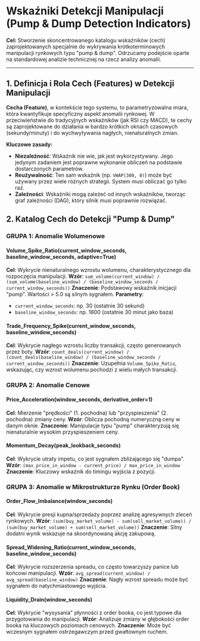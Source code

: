 # Wskaźniki Detekcji Manipulacji (Pump & Dump Detection Indicators)

**Cel:** Stworzenie skoncentrowanego katalogu wskaźników (cech) zaprojektowanych specjalnie do wykrywania krótkoterminowych manipulacji rynkowych typu "pump & dump". Odrzucamy podejście oparte na standardowej analizie technicznej na rzecz analizy anomalii.

---

## 1. Definicja i Rola Cech (Features) w Detekcji Manipulacji

**Cecha (Feature)**, w kontekście tego systemu, to parametryzowalna miara, która kwantyfikuje specyficzny aspekt anomalii rynkowej. W przeciwieństwie do tradycyjnych wskaźników (jak RSI czy MACD), te cechy są zaprojektowane do działania w bardzo krótkich oknach czasowych (sekundy/minuty) i do wychwytywania nagłych, nienaturalnych zmian.

**Kluczowe zasady:**
- **Niezależność**: Wskaźnik nie wie, jak jest wykorzystywany. Jego jedynym zadaniem jest poprawne wykonanie obliczeń na podstawie dostarczonych parametrów.
- **Reużywalność**: Ten sam wskaźnik (np. `VWAP(300, 0)`) może być używany przez wiele różnych strategii. System musi obliczać go tylko raz.
- **Zależności**: Wskaźniki mogą zależeć od innych wskaźników, tworząc graf zależności (DAG), który silnik musi poprawnie rozwiązać.

## 2. Katalog Cech do Detekcji "Pump & Dump"

### GRUPA 1: Anomalie Wolumenowe

#### Volume_Spike_Ratio(current_window_seconds, baseline_window_seconds, adaptive=True)
**Cel**: Wykrycie nienaturalnego wzrostu wolumenu, charakterystycznego dla rozpoczęcia manipulacji.
**Wzór**: `sum_volume(current_window) / (sum_volume(baseline_window) / (baseline_window_seconds / current_window_seconds))`
**Znaczenie**: Podstawowy wskaźnik inicjacji "pump". Wartości > 5.0 są silnym sygnałem.
**Parametry**:
- `current_window_seconds`: np. 30 (ostatnie 30 sekund)
- `baseline_window_seconds`: np. 1800 (ostatnie 30 minut jako baza)

#### Trade_Frequency_Spike(current_window_seconds, baseline_window_seconds)
**Cel**: Wykrycie nagłego wzrostu liczby transakcji, często generowanych przez boty.
**Wzór**: `count_deals(current_window) / (count_deals(baseline_window) / (baseline_window_seconds / current_window_seconds))`
**Znaczenie**: Uzupełnia `Volume_Spike_Ratio`, wskazując, czy wzrost wolumenu pochodzi z wielu małych transakcji.

### GRUPA 2: Anomalie Cenowe

#### Price_Acceleration(window_seconds, derivative_order=1)
**Cel**: Mierzenie "prędkości" (1. pochodna) lub "przyspieszenia" (2. pochodna) zmiany ceny.
**Wzór**: Oblicza pochodną numeryczną ceny w danym oknie.
**Znaczenie**: Manipulacje typu "pump" charakteryzują się nienaturalnie wysokim przyspieszeniem ceny.

#### Momentum_Decay(peak_lookback_seconds)
**Cel**: Wykrycie utraty impetu, co jest sygnałem zbliżającego się "dumpa".
**Wzór**: `(max_price_in_window - current_price) / max_price_in_window`
**Znaczenie**: Kluczowy wskaźnik do timingu wyjścia z pozycji.

### GRUPA 3: Anomalie w Mikrostrukturze Rynku (Order Book)

#### Order_Flow_Imbalance(window_seconds)
**Cel**: Wykrycie presji kupna/sprzedaży poprzez analizę agresywnych zleceń rynkowych.
**Wzór**: `(sum(buy_market_volume) - sum(sell_market_volume)) / (sum(buy_market_volume) + sum(sell_market_volume))`
**Znaczenie**: Silny dodatni wynik wskazuje na skoordynowaną akcję zakupową.

#### Spread_Widening_Ratio(current_window_seconds, baseline_window_seconds)
**Cel**: Wykrycie rozszerzenia spreadu, co często towarzyszy panice lub końcowi manipulacji.
**Wzór**: `avg_spread(current_window) / avg_spread(baseline_window)`
**Znaczenie**: Nagły wzrost spreadu może być sygnałem do natychmiastowego wyjścia.

#### Liquidity_Drain(window_seconds)
**Cel**: Wykrycie "wysysania" płynności z order booka, co jest typowe dla przygotowania do manipulacji.
**Wzór**: Analizuje zmiany w głębokości order booka na kluczowych poziomach cenowych.
**Znaczenie**: Może być wczesnym sygnałem ostrzegawczym przed gwałtownym ruchem.
